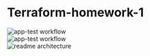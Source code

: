 # Terraform-homework-1 
![app-test workflow](https://github.com/likvipavel/Terraform-homework-1/actions/workflows/app-test-deploy-to-aws_ecr.yml/badge.svg)<br>
![app-test workflow](https://github.com/likvipavel/Terraform-homework-1/actions/workflows/terraform-test-deploy-to-aws.yml/badge.svg)<br>
![readme architecture](https://user-images.githubusercontent.com/16730122/170968486-2e5e7659-d67a-43c9-a5bc-9bc696caa244.jpg)
